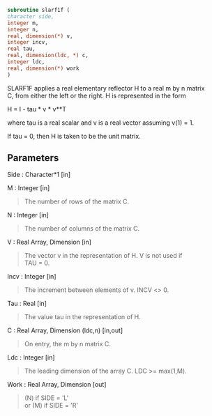 ```fortran  
subroutine slarf1f (  
character side,  
integer m,  
integer n,  
real, dimension(*) v,  
integer incv,  
real tau,  
real, dimension(ldc, *) c,  
integer ldc,  
real, dimension(*) work  
)  
```  
  
SLARF1F applies a real elementary reflector H to a real m by n matrix  
C, from either the left or the right. H is represented in the form  
  
H = I - tau * v * v**T  
  
where tau is a real scalar and v is a real vector assuming v(1) = 1.  
  
If tau = 0, then H is taken to be the unit matrix.  
  
## Parameters  
Side : Character*1 [in]  
  
M : Integer [in]  
> The number of rows of the matrix C.  
  
N : Integer [in]  
> The number of columns of the matrix C.  
  
V : Real Array, Dimension [in]  
> The vector v in the representation of H. V is not used if  
> TAU = 0.  
  
Incv : Integer [in]  
> The increment between elements of v. INCV <> 0.  
  
Tau : Real [in]  
> The value tau in the representation of H.  
  
C : Real Array, Dimension (ldc,n) [in,out]  
> On entry, the m by n matrix C.  
  
Ldc : Integer [in]  
> The leading dimension of the array C. LDC >= max(1,M).  
  
Work : Real Array, Dimension [out]  
> (N) if SIDE = 'L'  
> or (M) if SIDE = 'R'  
  
